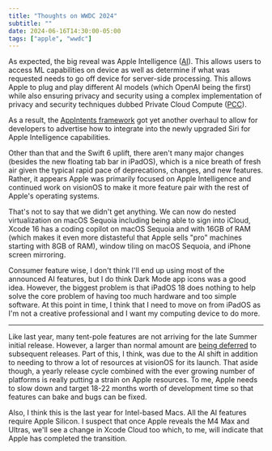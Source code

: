 ```yaml
---
title: "Thoughts on WWDC 2024"
subtitle: ""
date: 2024-06-16T14:30:00-05:00
tags: ["apple", "wwdc"]
---
```


As expected, the big reveal was Apple Intelligence ([AI](https://machinelearning.apple.com/research/introducing-apple-foundation-models)). This allows users to access ML capabilities on device as well as determine if what was requested needs to go off device for server-side processing. This allows Apple to plug and play different AI models (which OpenAI being the first) while also ensuring privacy and security using a complex implementation of privacy and security techniques dubbed Private Cloud Compute ([PCC](https://security.apple.com/blog/private-cloud-compute/)).

As a result, the [AppIntents framework](https://developer.apple.com/documentation/appintents/appintent?changes=latest_minor) got yet another overhaul to allow for developers to advertise how to integrate into the newly upgraded Siri for Apple Intelligence capabilities.

Other than that and the Swift 6 uplift, there aren't many major changes (besides the new floating tab bar in iPadOS), which is a nice breath of fresh air given the typical rapid pace of deprecations, changes, and new features. Rather, it appears Apple was primarily focused on Apple Intelligence and continued work on visionOS to make it more feature pair with the rest of Apple's operating systems.

That's not to say that we didn't get anything. We can now do nested virtualization on macOS Sequoia including being able to sign into iCloud, Xcode 16 has a coding copilot on macOS Sequoia and with 16GB of RAM (which makes it even more distasteful that Apple sells "pro" machines starting with 8GB of RAM), window tiling on macOS Sequoia, and iPhone screen mirroring.

Consumer feature wise, I don't think I'll end up using most of the announced AI features, but I do think Dark Mode app icons was a good idea. However, the biggest problem is that iPadOS 18 does nothing to help solve the core problem of having too much hardware and too simple software. At this point in time, I think that I need to move on from iPadOS as I'm not a creative professional and I want my computing device to do more.

---

Like last year, many tent-pole features are not arriving for the late Summer initial release. However, a larger than normal amount are [being deferred](https://9to5mac.com/2024/06/12/here-are-all-the-new-features-that-wont-arrive-until-ios-181-or-later/) to subsequent releases. Part of this, I think, was due to the AI shift in addition to needing to throw a lot of resources at visionOS for its launch. That aside though, a yearly release cycle combined with the ever growing number of platforms is really putting a strain on Apple resources. To me, Apple needs to slow down and target 18-22 months worth of development time so that features can bake and bugs can be fixed. 

Also, I think this is the last year for Intel-based Macs. All the AI features require Apple Silicon. I suspect that once Apple reveals the M4 Max and Ultras, we'll see a change in Xcode Cloud too which, to me, will indicate that Apple has completed the transition.
